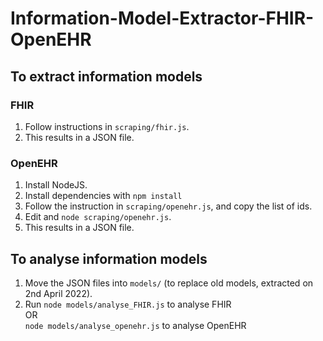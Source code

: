 # Information-Model-Extractor-FHIR-OpenEHR

## To extract information models

### FHIR
1. Follow instructions in `scraping/fhir.js`.
2. This results in a JSON file.

### OpenEHR
1. Install NodeJS.
2. Install dependencies with `npm install`
3. Follow the instruction in `scraping/openehr.js`, and copy the list of ids.
4. Edit and `node scraping/openehr.js`.
5. This results in a JSON file.

## To analyse information models

1. Move the JSON files into `models/` (to replace old models, extracted on 2nd April 2022). 
2. Run `node models/analyse_FHIR.js` to analyse FHIR  
OR  
`node models/analyse_openehr.js` to analyse OpenEHR

